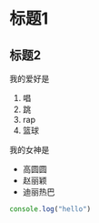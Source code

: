 # 标题1
## 标题2
我的爱好是
1. 唱
2. 跳
3. rap
4. 篮球
   
我的女神是
 * 高圆圆
 * 赵丽颖
 * 迪丽热巴
  
  ```javascript
  console.log("hello")
  ```
